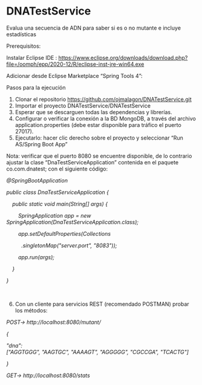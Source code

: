 # DNATestService
Evalua una secuencia de ADN para saber si es o no mutante e incluye estadísticas

<p>Prerequisitos:</p>
<p>Instalar Eclipse IDE : <a href="https://www.eclipse.org/downloads/download.php?file=/oomph/epp/2020-12/R/eclipse-inst-jre-win64.exe">https://www.eclipse.org/downloads/download.php?file=/oomph/epp/2020-12/R/eclipse-inst-jre-win64.exe</a></p>
<p>Adicionar desde Eclipse Marketplace &ldquo;Spring Tools 4&rdquo;:</p>
<p>Pasos para la ejecuci&oacute;n</p>
<ol>
<li>Clonar el repositorio <a href="https://github.com/ojmalagon/DNATestService.git">https://github.com/ojmalagon/DNATestService.git</a></li>
<li>Importar el proyecto DNATestService/DNATestService</li>
<li>Esperar que se descarguen todas las dependencias y librer&iacute;as.</li>
<li>Configurar o verificar la conexi&oacute;n a la BD MongoDB, a trav&eacute;s del archivo application.properties (debe estar disponible para tr&aacute;fico el puerto 27017).</li>
<li>Ejecutarlo: hacer clic derecho sobre el proyecto y seleccionar &ldquo;Run AS/Spring Boot App&rdquo;</li>
</ol>
<p>Nota: verificar que el puerto 8080 se encuentre disponible, de lo contrario ajustar la clase &ldquo;DnaTestServiceApplication&rdquo; contenida en el paquete co.com.dnatest; con el siguiente c&oacute;digo:</p>
<p><em>@SpringBootApplication</em></p>
<p><em>public class DnaTestServiceApplication {</em></p>
<p><em>&nbsp;&nbsp;&nbsp; public static void main(String[] args) {</em></p>
<p><em>&nbsp;&nbsp;&nbsp;&nbsp;&nbsp;&nbsp;&nbsp; SpringApplication app = new SpringApplication(DnaTestServiceApplication.class);</em></p>
<p><em>&nbsp;&nbsp;&nbsp;&nbsp;&nbsp;&nbsp;&nbsp; app.setDefaultProperties(Collections</em></p>
<p><em>&nbsp;&nbsp;&nbsp;&nbsp;&nbsp;&nbsp;&nbsp;&nbsp;&nbsp; .singletonMap("server.port", "8083"));</em></p>
<p><em>&nbsp;&nbsp;&nbsp;&nbsp;&nbsp;&nbsp;&nbsp; app.run(args);</em></p>
<p><em>&nbsp;&nbsp;&nbsp; }</em></p>
<p><em>}</em></p>
<p>&nbsp;</p>
<ol start="6">
<li>Con un cliente para servicios REST (recomendado POSTMAN) probar los m&eacute;todos:</li>
</ol>
<p><em>POST-&gt; http://localhost:8080/mutant/</em></p>
<p><em>{</em></p>
<p><em>"dna":["AGGTGGG",&nbsp;"AAGTGC",&nbsp;"AAAAGT",&nbsp;"AGGGGG",&nbsp;"CGCCGA",&nbsp;"TCACTG"]</em></p>
<p><em>}</em></p>
<p><em>GET-&gt; http://localhost:8080/stats</em></p>
